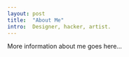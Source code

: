 ```yaml
---
layout: post
title:  "About Me"
intro:  Designer, hacker, artist.
---
```

More information about me goes here...